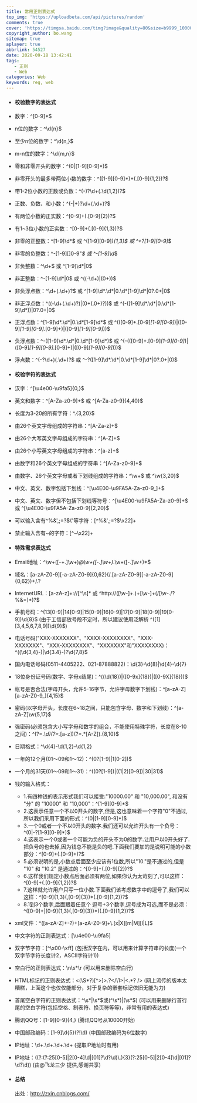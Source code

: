 ```yaml
---
title: 常用正则表达式
top_img: 'https://uploadbeta.com/api/pictures/random'
comments: true
cover: 'https://timgsa.baidu.com/timg?image&quality=80&size=b9999_10000&sec=1600417903867&di=5e0d0df7e9a428abb4244d646985557c&imgtype=0&src=http%3A%2F%2Fimg4.sycdn.imooc.com%2F5b38507d0001942e06800385.jpg'
copyright_author: bo.wang
sitemap: true
aplayer: true
abbrlink: 54527
date: 2020-09-18 13:42:41
tags: 
   - 正则
   - Web
categories: Web
keywords: reg, web
---
```


- #### 校验数字的表达式
 - 数字：^[0-9]*$
 - n位的数字：^\d{n}$
 - 至少n位的数字：^\d{n,}$
 - m-n位的数字：^\d{m,n}$
 - 零和非零开头的数字：^(0|[1-9][0-9]*)$
 - 非零开头的最多带两位小数的数字：^([1-9][0-9]*)+(.[0-9]{1,2})?$
 - 带1-2位小数的正数或负数：^(\-)?\d+(\.\d{1,2})?$
 - 正数、负数、和小数：^(\-|\+)?\d+(\.\d+)?$
 - 有两位小数的正实数：^[0-9]+(.[0-9]{2})?$
 - 有1~3位小数的正实数：^[0-9]+(.[0-9]{1,3})?$
 - 非零的正整数：^[1-9]\d*$ 或 ^([1-9][0-9]*){1,3}$ 或 ^\+?[1-9][0-9]*$
 - 非零的负整数：^\-[1-9][]0-9"*$ 或 ^-[1-9]\d*$
 - 非负整数：^\d+$ 或 ^[1-9]\d*|0$
 - 非正整数：^-[1-9]\d*|0$ 或 ^((-\d+)|(0+))$
 - 非负浮点数：^\d+(\.\d+)?$ 或 ^[1-9]\d*\.\d*|0\.\d*[1-9]\d*|0?\.0+|0$
 - 非正浮点数：^((-\d+(\.\d+)?)|(0+(\.0+)?))$ 或 ^(-([1-9]\d*\.\d*|0\.\d*[1-9]\d*))|0?\.0+|0$
 - 正浮点数：^[1-9]\d*\.\d*|0\.\d*[1-9]\d*$ 或 ^(([0-9]+\.[0-9]*[1-9][0-9]*)|([0-9]*[1-9][0-9]*\.[0-9]+)|([0-9]*[1-9][0-9]*))$
 - 负浮点数：^-([1-9]\d*\.\d*|0\.\d*[1-9]\d*)$ 或 ^(-(([0-9]+\.[0-9]*[1-9][0-9]*)|([0-9]*[1-9][0-9]*\.[0-9]+)|([0-9]*[1-9][0-9]*)))$
 - 浮点数：^(-?\d+)(\.\d+)?$ 或 ^-?([1-9]\d*\.\d*|0\.\d*[1-9]\d*|0?\.0+|0)$

- #### 校验字符的表达式
 - 汉字：^[\u4e00-\u9fa5]{0,}$
 - 英文和数字：^[A-Za-z0-9]+$ 或 ^[A-Za-z0-9]{4,40}$
 - 长度为3-20的所有字符：^.{3,20}$
 - 由26个英文字母组成的字符串：^[A-Za-z]+$
 - 由26个大写英文字母组成的字符串：^[A-Z]+$
 - 由26个小写英文字母组成的字符串：^[a-z]+$
 - 由数字和26个英文字母组成的字符串：^[A-Za-z0-9]+$
 - 由数字、26个英文字母或者下划线组成的字符串：^\w+$ 或 ^\w{3,20}$
 - 中文、英文、数字包括下划线：^[\u4E00-\u9FA5A-Za-z0-9_]+$
 - 中文、英文、数字但不包括下划线等符号：^[\u4E00-\u9FA5A-Za-z0-9]+$ 或 ^[\u4E00-\u9FA5A-Za-z0-9]{2,20}$
 - 可以输入含有^%&',;=?$\"等字符：[^%&',;=?$\x22]+
 - 禁止输入含有~的字符：[^~\x22]+

- #### 特殊需求表达式
 - Email地址：^\w+([-+.]\w+)*@\w+([-.]\w+)*\.\w+([-.]\w+)*$
 - 域名：[a-zA-Z0-9][-a-zA-Z0-9]{0,62}(/.[a-zA-Z0-9][-a-zA-Z0-9]{0,62})+/.?
 - InternetURL：[a-zA-z]+://[^\s]* 或 ^http://([\w-]+\.)+[\w-]+(/[\w-./?%&=]*)?$
 - 手机号码：^(13[0-9]|14[0-9]|15[0-9]|16[0-9]|17[0-9]|18[0-9]|19[0-9])\d{8}$ (由于工信部放号段不定时，所以建议使用泛解析 ^([1][3,4,5,6,7,8,9])\d{9}$)
 - 电话号码("XXX-XXXXXXX"、"XXXX-XXXXXXXX"、"XXX-XXXXXXX"、"XXX-XXXXXXXX"、"XXXXXXX"和"XXXXXXXX)：^(\(\d{3,4}-)|\d{3.4}-)?\d{7,8}$ 
 - 国内电话号码(0511-4405222、021-87888822)：\d{3}-\d{8}|\d{4}-\d{7} 
 - 18位身份证号码(数字、字母x结尾)：^((\d{18})|([0-9x]{18})|([0-9X]{18}))$
 - 帐号是否合法(字母开头，允许5-16字节，允许字母数字下划线)：^[a-zA-Z][a-zA-Z0-9_]{4,15}$
 - 密码(以字母开头，长度在6~18之间，只能包含字母、数字和下划线)：^[a-zA-Z]\w{5,17}$
 - 强密码(必须包含大小写字母和数字的组合，不能使用特殊字符，长度在8-10之间)：^(?=.*\d)(?=.*[a-z])(?=.*[A-Z]).{8,10}$  
 - 日期格式：^\d{4}-\d{1,2}-\d{1,2}
 - 一年的12个月(01～09和1～12)：^(0?[1-9]|1[0-2])$
 - 一个月的31天(01～09和1～31)：^((0?[1-9])|((1|2)[0-9])|30|31)$ 
 - 钱的输入格式：
    - 1.有四种钱的表示形式我们可以接受:"10000.00" 和 "10,000.00", 和没有 "分" 的 "10000" 和 "10,000"：^[1-9][0-9]*$ 
    - 2.这表示任意一个不以0开头的数字,但是,这也意味着一个字符"0"不通过,所以我们采用下面的形式：^(0|[1-9][0-9]*)$ 
    - 3.一个0或者一个不以0开头的数字.我们还可以允许开头有一个负号：^(0|-?[1-9][0-9]*)$ 
    - 4.这表示一个0或者一个可能为负的开头不为0的数字.让用户以0开头好了.把负号的也去掉,因为钱总不能是负的吧.下面我们要加的是说明可能的小数部分：^[0-9]+(.[0-9]+)?$ 
    - 5.必须说明的是,小数点后面至少应该有1位数,所以"10."是不通过的,但是 "10" 和 "10.2" 是通过的：^[0-9]+(.[0-9]{2})?$ 
    - 6.这样我们规定小数点后面必须有两位,如果你认为太苛刻了,可以这样：^[0-9]+(.[0-9]{1,2})?$ 
    - 7.这样就允许用户只写一位小数.下面我们该考虑数字中的逗号了,我们可以这样：^[0-9]{1,3}(,[0-9]{3})*(.[0-9]{1,2})?$ 
    - 8.1到3个数字,后面跟着任意个 逗号+3个数字,逗号成为可选,而不是必须：^([0-9]+|[0-9]{1,3}(,[0-9]{3})*)(.[0-9]{1,2})?$ 
 - xml文件：^([a-zA-Z]+-?)+[a-zA-Z0-9]+\\.[x|X][m|M][l|L]$
 - 中文字符的正则表达式：[\u4e00-\u9fa5]
 - 双字节字符：[^\x00-\xff]    (包括汉字在内，可以用来计算字符串的长度(一个双字节字符长度计2，ASCII字符计1))
 - 空白行的正则表达式：\n\s*\r    (可以用来删除空白行)
 - HTML标记的正则表达式：<(\S*?)[^>]*>.*?</\1>|<.*? />    (网上流传的版本太糟糕，上面这个也仅仅能部分，对于复杂的嵌套标记依旧无能为力)
 - 首尾空白字符的正则表达式：^\s*|\s*$或(^\s*)|(\s*$)    (可以用来删除行首行尾的空白字符(包括空格、制表符、换页符等等)，非常有用的表达式)
 - 腾讯QQ号：[1-9][0-9]{4,}    (腾讯QQ号从10000开始)
 - 中国邮政编码：[1-9]\d{5}(?!\d)    (中国邮政编码为6位数字)
 - IP地址：\d+\.\d+\.\d+\.\d+    (提取IP地址时有用)
 - IP地址：((?:(?:25[0-5]|2[0-4]\\d|[01]?\\d?\\d)\\.){3}(?:25[0-5]|2[0-4]\\d|[01]?\\d?\\d))    (由@飞龙三少 提供,感谢共享)

- #### 总结
    出处：http://zxin.cnblogs.com/
